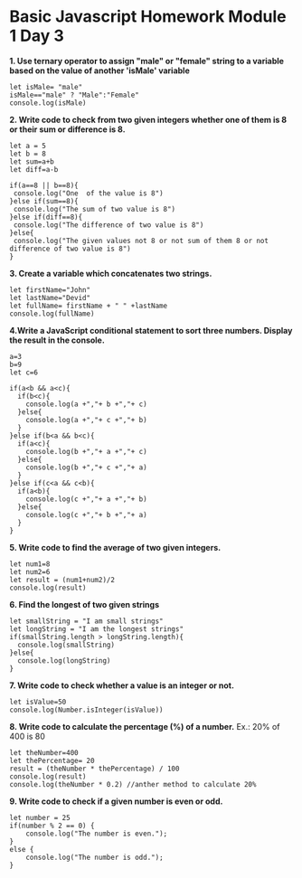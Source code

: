 # Basic Javascript Homework Module 1 Day 3

 
 **1. Use ternary operator to assign "male" or "female" string to a variable based on the value of another 'isMale' variable**
```
let isMale= "male"
isMale=="male" ? "Male":"Female"
console.log(isMale) 
```

 **2. Write code to check from two given integers whether one of them is 8 or their sum or difference is 8.**
 ```
 let a = 5
let b = 8
let sum=a+b
let diff=a-b

if(a==8 || b==8){
  console.log("One  of the value is 8")
}else if(sum==8){
  console.log("The sum of two value is 8")
}else if(diff==8){
  console.log("The difference of two value is 8")
}else{
  console.log("The given values not 8 or not sum of them 8 or not difference of two value is 8")
}
```

**3. Create a variable which concatenates two strings.**
```
let firstName="John"
let lastName="Devid"
let fullName= firstName + " " +lastName
console.log(fullName)
```

**4.Write a JavaScript conditional statement to sort three numbers. Display the result in the console.**
```
a=3
b=9
let c=6

if(a<b && a<c){
  if(b<c){
    console.log(a +","+ b +","+ c)
  }else{
    console.log(a +","+ c +","+ b)
  }
}else if(b<a && b<c){
  if(a<c){
    console.log(b +","+ a +","+ c)
  }else{
    console.log(b +","+ c +","+ a)
  }
}else if(c<a && c<b){
  if(a<b){
    console.log(c +","+ a +","+ b)
  }else{
    console.log(c +","+ b +","+ a)
  }
}
```

**5. Write code to find the average of two given integers.**
```
let num1=8
let num2=6
let result = (num1+num2)/2
console.log(result)
```
**6. Find the longest of two given strings**
```
let smallString = "I am small strings"
let longString = "I am the longest strings"
if(smallString.length > longString.length){
  console.log(smallString)
}else{
  console.log(longString)
}
```
**7. Write code to check whether a value is an integer or not.**
```
let isValue=50
console.log(Number.isInteger(isValue))
```
**8. Write code to calculate the percentage (%) of a number.**
Ex.: 20% of 400 is 80
```
let theNumber=400
let thePercentage= 20
result = (theNumber * thePercentage) / 100
console.log(result)
console.log(theNumber * 0.2) //anther method to calculate 20%
```
**9. Write code to check if a given number is even or odd.**
```
let number = 25
if(number % 2 == 0) {
    console.log("The number is even.");
}
else {
    console.log("The number is odd.");
}
```

